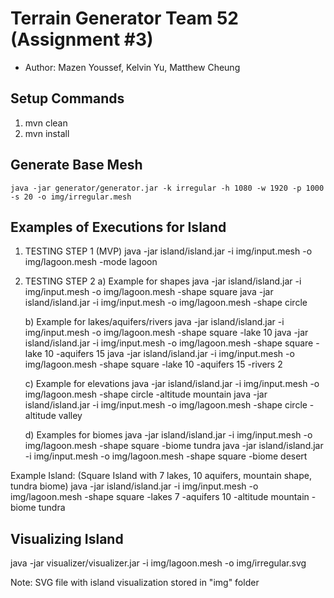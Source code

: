 # Terrain Generator Team 52 (Assignment #3)

  - Author: Mazen Youssef, Kelvin Yu, Matthew Cheung

## Setup Commands
1. mvn clean
2. mvn install

## Generate Base Mesh
```
java -jar generator/generator.jar -k irregular -h 1080 -w 1920 -p 1000 -s 20 -o img/irregular.mesh
```
## Examples of Executions for Island
1. TESTING STEP 1 (MVP)
java -jar island/island.jar -i img/input.mesh -o img/lagoon.mesh -mode lagoon

2. TESTING STEP 2
   a) Example for shapes
   java -jar island/island.jar -i img/input.mesh -o img/lagoon.mesh -shape square
   java -jar island/island.jar -i img/input.mesh -o img/lagoon.mesh -shape circle
   
   b) Example for lakes/aquifers/rivers
   java -jar island/island.jar -i img/input.mesh -o img/lagoon.mesh -shape square -lake 10
   java -jar island/island.jar -i img/input.mesh -o img/lagoon.mesh -shape square -lake 10 -aquifers 15
   java -jar island/island.jar -i img/input.mesh -o img/lagoon.mesh -shape square -lake 10 -aquifers 15 -rivers 2
   
   c) Example for elevations
   java -jar island/island.jar -i img/input.mesh -o img/lagoon.mesh -shape circle -altitude mountain
   java -jar island/island.jar -i img/input.mesh -o img/lagoon.mesh -shape circle -altitude valley
   
   d) Examples for biomes
   java -jar island/island.jar -i img/input.mesh -o img/lagoon.mesh -shape square -biome tundra
   java -jar island/island.jar -i img/input.mesh -o img/lagoon.mesh -shape square -biome desert

Example Island: (Square Island with 7 lakes, 10 aquifers, mountain shape, tundra biome)
java -jar island/island.jar -i img/input.mesh -o img/lagoon.mesh -shape square -lakes 7 -aquifers 10 -altitude mountain -biome tundra

## Visualizing Island
java -jar visualizer/visualizer.jar -i img/lagoon.mesh -o img/irregular.svg

Note: SVG file with island visualization stored in "img" folder
   
